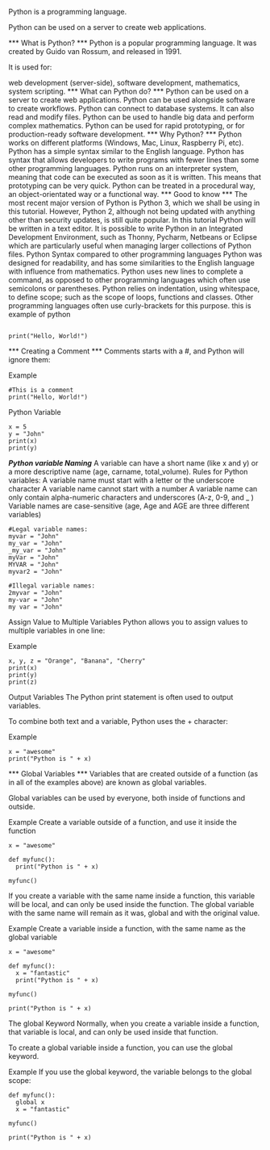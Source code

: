 Python is a programming language.

Python can be used on a server to create web applications.

*** What is Python? ***
Python is a popular programming language. It was created by Guido van Rossum, and released in 1991.

It is used for:

web development (server-side),
software development,
mathematics,
system scripting.
*** What can Python do? ***
Python can be used on a server to create web applications.
Python can be used alongside software to create workflows.
Python can connect to database systems. It can also read and modify files.
Python can be used to handle big data and perform complex mathematics.
Python can be used for rapid prototyping, or for production-ready software development.
*** Why Python? ***
Python works on different platforms (Windows, Mac, Linux, Raspberry Pi, etc).
Python has a simple syntax similar to the English language.
Python has syntax that allows developers to write programs with fewer lines than some other programming languages.
Python runs on an interpreter system, meaning that code can be executed as soon as it is written. This means that prototyping can be very quick.
Python can be treated in a procedural way, an object-orientated way or a functional way.
*** Good to know ***
The most recent major version of Python is Python 3, which we shall be using in this tutorial. However, Python 2, although not being updated with anything other than security updates, is still quite popular.
In this tutorial Python will be written in a text editor. It is possible to write Python in an Integrated Development Environment, such as Thonny, Pycharm, Netbeans or Eclipse which are particularly useful when managing larger collections of Python files.
Python Syntax compared to other programming languages
Python was designed for readability, and has some similarities to the English language with influence from mathematics.
Python uses new lines to complete a command, as opposed to other programming languages which often use semicolons or parentheses.
Python relies on indentation, using whitespace, to define scope; such as the scope of loops, functions and classes. Other programming languages often use curly-brackets for this purpose.
this is example of python
~~~

print("Hello, World!")
~~~

*** Creating a Comment ***
Comments starts with a #, and Python will ignore them:

Example
~~~
#This is a comment
print("Hello, World!")
~~~
Python Variable
~~~
x = 5
y = "John"
print(x)
print(y)
~~~
***Python variable Naming***
A variable can have a short name (like x and y) or a more descriptive name (age, carname, total_volume). Rules for Python variables:
A variable name must start with a letter or the underscore character
A variable name cannot start with a number
A variable name can only contain alpha-numeric characters and underscores (A-z, 0-9, and _ )
Variable names are case-sensitive (age, Age and AGE are three different variables)


~~~
#Legal variable names:
myvar = "John"
my_var = "John"
_my_var = "John"
myVar = "John"
MYVAR = "John"
myvar2 = "John"

#Illegal variable names:
2myvar = "John"
my-var = "John"
my var = "John"
~~~

Assign Value to Multiple Variables
Python allows you to assign values to multiple variables in one line:

Example
~~~
x, y, z = "Orange", "Banana", "Cherry"
print(x)
print(y)
print(z)
~~~


Output Variables
The Python print statement is often used to output variables.

To combine both text and a variable, Python uses the + character:

Example
~~~
x = "awesome"
print("Python is " + x)
~~~
*** Global Variables ***
Variables that are created outside of a function (as in all of the examples above) are known as global variables.

Global variables can be used by everyone, both inside of functions and outside.

Example
Create a variable outside of a function, and use it inside the function
~~~
x = "awesome"

def myfunc():
  print("Python is " + x)

myfunc()
~~~


If you create a variable with the same name inside a function, this variable will be local, and can only be used inside the function. The global variable with the same name will remain as it was, global and with the original value.

Example
Create a variable inside a function, with the same name as the global variable
~~~
x = "awesome"

def myfunc():
  x = "fantastic"
  print("Python is " + x)

myfunc()

print("Python is " + x)
~~~

The global Keyword
Normally, when you create a variable inside a function, that variable is local, and can only be used inside that function.

To create a global variable inside a function, you can use the global keyword.

Example
If you use the global keyword, the variable belongs to the global scope:
~~~
def myfunc():
  global x
  x = "fantastic"

myfunc()

print("Python is " + x)
~~~
